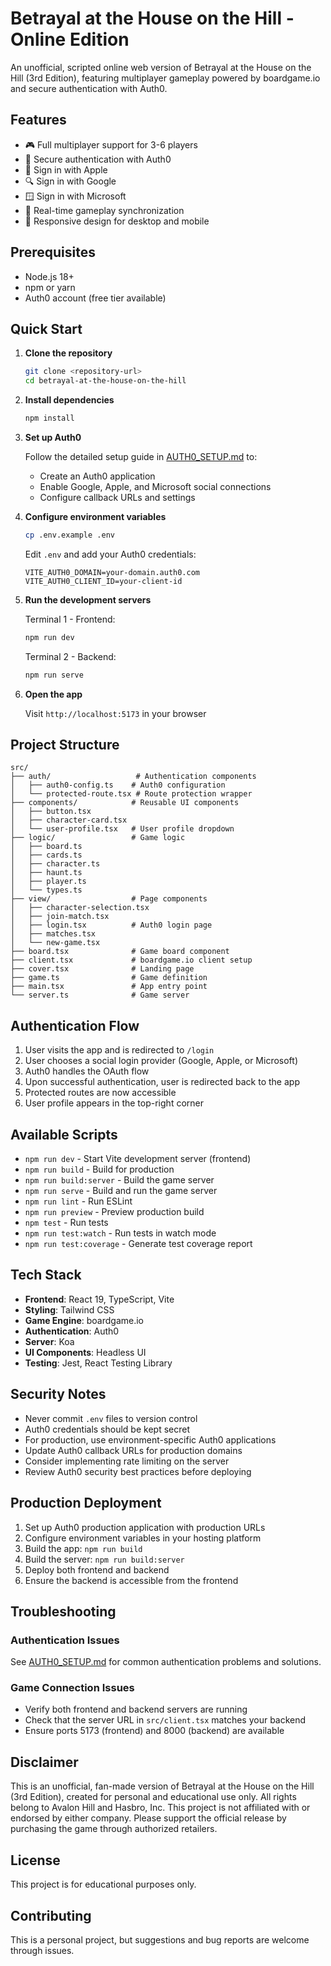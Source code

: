 # Betrayal at the House on the Hill - Online Edition

An unofficial, scripted online web version of Betrayal at the House on the Hill (3rd Edition), featuring multiplayer gameplay powered by boardgame.io and secure authentication with Auth0.

## Features

- 🎮 Full multiplayer support for 3-6 players
- 🔐 Secure authentication with Auth0
- 🍎 Sign in with Apple
- 🔍 Sign in with Google  
- 🪟 Sign in with Microsoft
- 🎲 Real-time gameplay synchronization
- 📱 Responsive design for desktop and mobile

## Prerequisites

- Node.js 18+ 
- npm or yarn
- Auth0 account (free tier available)

## Quick Start

1. **Clone the repository**
   ```bash
   git clone <repository-url>
   cd betrayal-at-the-house-on-the-hill
   ```

2. **Install dependencies**
   ```bash
   npm install
   ```

3. **Set up Auth0**
   
   Follow the detailed setup guide in [AUTH0_SETUP.md](./AUTH0_SETUP.md) to:
   - Create an Auth0 application
   - Enable Google, Apple, and Microsoft social connections
   - Configure callback URLs and settings

4. **Configure environment variables**
   ```bash
   cp .env.example .env
   ```
   
   Edit `.env` and add your Auth0 credentials:
   ```env
   VITE_AUTH0_DOMAIN=your-domain.auth0.com
   VITE_AUTH0_CLIENT_ID=your-client-id
   ```

5. **Run the development servers**
   
   Terminal 1 - Frontend:
   ```bash
   npm run dev
   ```
   
   Terminal 2 - Backend:
   ```bash
   npm run serve
   ```

6. **Open the app**
   
   Visit `http://localhost:5173` in your browser

## Project Structure

```
src/
├── auth/                   # Authentication components
│   ├── auth0-config.ts    # Auth0 configuration
│   └── protected-route.tsx # Route protection wrapper
├── components/            # Reusable UI components
│   ├── button.tsx
│   ├── character-card.tsx
│   └── user-profile.tsx   # User profile dropdown
├── logic/                 # Game logic
│   ├── board.ts
│   ├── cards.ts
│   ├── character.ts
│   ├── haunt.ts
│   ├── player.ts
│   └── types.ts
├── view/                  # Page components
│   ├── character-selection.tsx
│   ├── join-match.tsx
│   ├── login.tsx          # Auth0 login page
│   ├── matches.tsx
│   └── new-game.tsx
├── board.tsx              # Game board component
├── client.tsx             # boardgame.io client setup
├── cover.tsx              # Landing page
├── game.ts                # Game definition
├── main.tsx               # App entry point
└── server.ts              # Game server
```

## Authentication Flow

1. User visits the app and is redirected to `/login`
2. User chooses a social login provider (Google, Apple, or Microsoft)
3. Auth0 handles the OAuth flow
4. Upon successful authentication, user is redirected back to the app
5. Protected routes are now accessible
6. User profile appears in the top-right corner

## Available Scripts

- `npm run dev` - Start Vite development server (frontend)
- `npm run build` - Build for production
- `npm run build:server` - Build the game server
- `npm run serve` - Build and run the game server
- `npm run lint` - Run ESLint
- `npm run preview` - Preview production build
- `npm test` - Run tests
- `npm run test:watch` - Run tests in watch mode
- `npm run test:coverage` - Generate test coverage report

## Tech Stack

- **Frontend**: React 19, TypeScript, Vite
- **Styling**: Tailwind CSS
- **Game Engine**: boardgame.io
- **Authentication**: Auth0
- **Server**: Koa
- **UI Components**: Headless UI
- **Testing**: Jest, React Testing Library

## Security Notes

- Never commit `.env` files to version control
- Auth0 credentials should be kept secret
- For production, use environment-specific Auth0 applications
- Update Auth0 callback URLs for production domains
- Consider implementing rate limiting on the server
- Review Auth0 security best practices before deploying

## Production Deployment

1. Set up Auth0 production application with production URLs
2. Configure environment variables in your hosting platform
3. Build the app: `npm run build`
4. Build the server: `npm run build:server`
5. Deploy both frontend and backend
6. Ensure the backend is accessible from the frontend

## Troubleshooting

### Authentication Issues

See [AUTH0_SETUP.md](./AUTH0_SETUP.md#troubleshooting) for common authentication problems and solutions.

### Game Connection Issues

- Verify both frontend and backend servers are running
- Check that the server URL in `src/client.tsx` matches your backend
- Ensure ports 5173 (frontend) and 8000 (backend) are available

## Disclaimer

This is an unofficial, fan-made version of Betrayal at the House on the Hill (3rd Edition), created for personal and educational use only. All rights belong to Avalon Hill and Hasbro, Inc. This project is not affiliated with or endorsed by either company. Please support the official release by purchasing the game through authorized retailers.

## License

This project is for educational purposes only.

## Contributing

This is a personal project, but suggestions and bug reports are welcome through issues.

